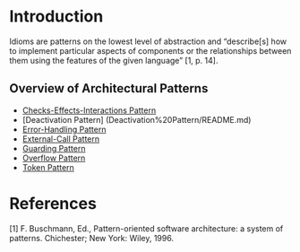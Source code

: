 # Introduction

Idioms are patterns on the lowest level of abstraction and “describe[s] how to implement particular aspects of components or the relationships between them using the features of the given language” [1, p. 14].

## Overview of Architectural Patterns

* [Checks-Effects-Interactions Pattern](Checks-Effects-Interactions%20Pattern/README.md)
* [Deactivation Pattern] (Deactivation%20Pattern/README.md)
* [Error-Handling Pattern](Error-Handling%20Pattern/README.md)
* [External-Call Pattern](External-Call%20Pattern/README.md)
* [Guarding Pattern](Guarding%20Pattern/README.md)
* [Overflow Pattern](Overflow%20Pattern/README.md)
* [Token Pattern](Token%20Pattern/README.md)

# References

[1] F. Buschmann, Ed., Pattern-oriented software architecture: a system of patterns. Chichester; New York: Wiley, 1996.
